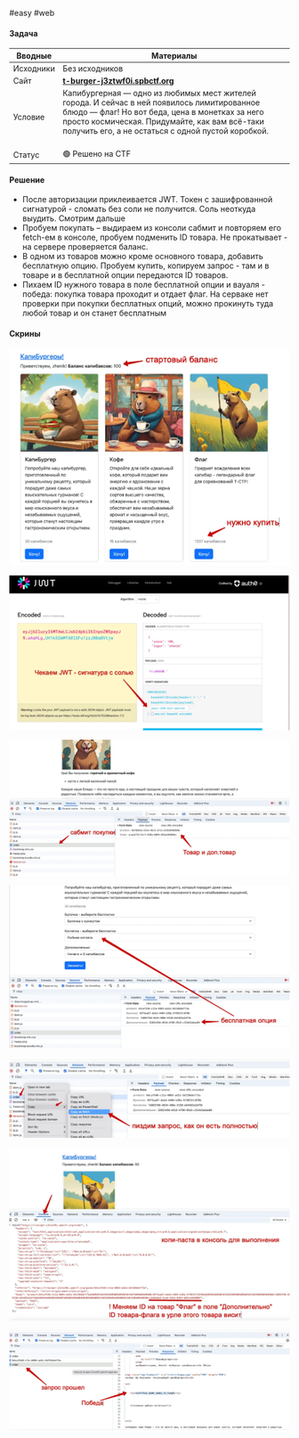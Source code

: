 #easy #web

#### Задача

| Вводные   | Материалы                                                                                                                                                                                                                                                     |
| --------- | ------------------------------------------------------------------------------------------------------------------------------------------------------------------------------------------------------------------------------------------------------------- |
| Исходники | Без исходников                                                                                                                                                                                                                                                |
| Сайт      | [**t-burger-j3ztwf0i.spbctf.org**](https://t-burger-j3ztwf0i.spbctf.org)                                                                                                                                                                                      |
| Условие   | Капибургерная — одно из любимых мест жителей города. И сейчас в ней появилось лимитированное блюдо — флаг! Но вот беда, цена в монетках за него просто космическая. Придумайте, как вам всё-таки получить его, а не остаться с одной пустой коробкой.<br><br> |
| Статус    | 🟢 Решено на CTF                                                                                                                                                                                                                                              |

#### Решение

- После авторизации приклеивается JWT. Токен с зашифрованной сигнатурой - сломать без соли не получится. Соль неоткуда выудить. Смотрим дальше
- Пробуем покупать – выдираем из консоли сабмит и повторяем его fetch-ем в консоле, пробуем подменить ID товара. Не прокатывает - на сервере проверяется баланс.
- В одном из товаров можно кроме основного товара, добавить бесплатную опцию. Пробуем купить, копируем запрос - там и в товаре и в бесплатной опции передаются ID товаров. 
- Пихаем ID нужного товара в поле бесплатной опции и вауаля - победа: покупка товара проходит и отдает флаг. На серваке нет проверки при покупки бесплатных опций, можно прокинуть туда любой товар и он станет бесплатным


#### Скрины

![](./assets/image-11.webp)

![](./assets/image-12.webp)

![](./assets/image-13.webp)

![](./assets/image-14.webp)

![](./assets/image-15.webp)

![](./assets/image-16.webp)

![](./assets/image-17.webp)